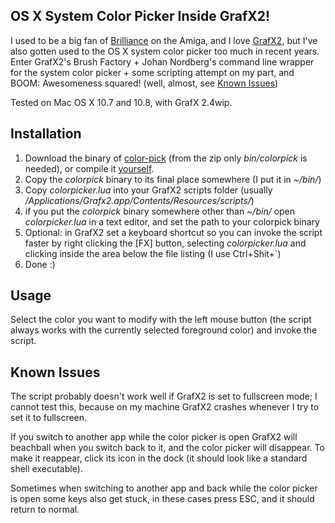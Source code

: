 OS X System Color Picker Inside GrafX2!
---

I used to be a big fan of [Brilliance](http://en.wikipedia.org/wiki/Brilliance_%28graphics_editor%29) on the Amiga, and I love [GrafX2](http://code.google.com/p/grafx2/), but I've also gotten used to the OS X system color picker too much in recent years. Enter GrafX2's Brush Factory + Johan Nordberg's command line wrapper for the system color picker + some scripting attempt on my part, and BOOM: Awesomeness squared! (well, almost, see [Known Issues](#known-issues))

Tested on Mac OS X 10.7 and 10.8, with GrafX 2.4wip.

## Installation

1. Download the binary of [color-pick](https://github.com/jnordberg/sublime-colorpick/) (from the zip only _bin/colorpick_ is needed), or compile it [yourself](https://github.com/jnordberg/color-pick).
2. Copy the _colorpick_ binary to its final place somewhere (I put it in _~/bin/_)
3. Copy _colorpicker.lua_ into your GrafX2 scripts folder (usually _/Applications/Grafx2.app/Contents/Resources/scripts/_)
4. if you put the _colorpick_ binary somewhere other than _~/bin/_ open _colorpicker.lua_ in a text editor, and set the path to your colorpick binary
5. Optional: in GrafX2 set a keyboard shortcut so you can invoke the script faster by right clicking the [FX] button, selecting _colorpicker.lua_ and clicking inside the area below the file listing (I use Ctrl+Shit+`)
6. Done :)

## Usage

Select the color you want to modify with the left mouse button (the script always works with the currently selected foreground color) and invoke the script.

## Known Issues

The script probably doesn't work well if GrafX2 is set to fullscreen mode; I cannot test this, because on my machine GrafX2 crashes whenever I try to set it to fullscreen.

If you switch to another app while the color picker is open GrafX2 will beachball when you switch back to it, and the color picker will disappear. To make it reappear, click its icon in the dock (it should look like a standard shell executable).

Sometimes when switching to another app and back while the color picker is open some keys also get stuck, in these cases press ESC, and it should return to normal.
